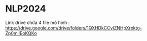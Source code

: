 # NLP2024
Link drive chứa 4 file mô hình : https://drive.google.com/drive/folders/1QXHDkCCyIZNHpXrxktg-Zp0mlIEoKQKo

